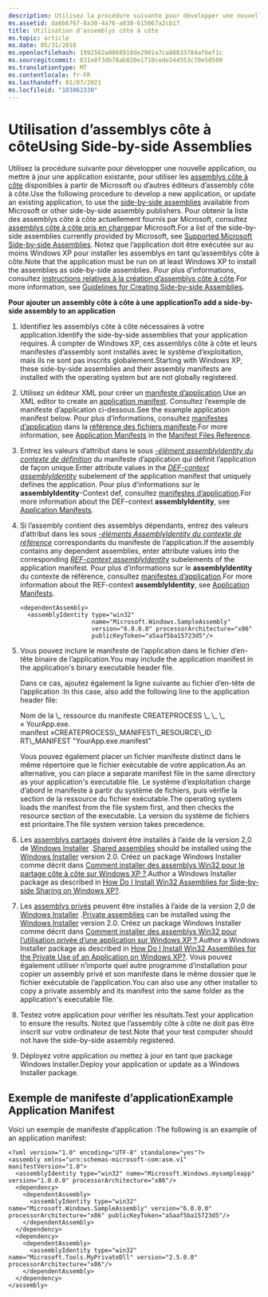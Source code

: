 ```yaml
---
description: Utilisez la procédure suivante pour développer une nouvelle application, ou mettre à jour une application existante, pour utiliser les assemblys côte à côte disponibles à partir de Microsoft ou d’autres éditeurs d’assembly côte à côte.
ms.assetid: da6b6767-8a30-4a76-a030-615067a2cb17
title: Utilisation d’assemblys côte à côte
ms.topic: article
ms.date: 05/31/2018
ms.openlocfilehash: 1992562a0868918de2901a7ca88033784af6ef1c
ms.sourcegitcommit: 831e8f3db78ab820e1710cede244553c70e50500
ms.translationtype: MT
ms.contentlocale: fr-FR
ms.lasthandoff: 01/07/2021
ms.locfileid: "103862330"
---
```

# <a name="using-side-by-side-assemblies"></a><span data-ttu-id="a5c84-103">Utilisation d’assemblys côte à côte</span><span class="sxs-lookup"><span data-stu-id="a5c84-103">Using Side-by-side Assemblies</span></span>

<span data-ttu-id="a5c84-104">Utilisez la procédure suivante pour développer une nouvelle application, ou mettre à jour une application existante, pour utiliser les [assemblys côte à côte](about-side-by-side-assemblies-.md) disponibles à partir de Microsoft ou d’autres éditeurs d’assembly côte à côte.</span><span class="sxs-lookup"><span data-stu-id="a5c84-104">Use the following procedure to develop a new application, or update an existing application, to use the [side-by-side assemblies](about-side-by-side-assemblies-.md) available from Microsoft or other side-by-side assembly publishers.</span></span> <span data-ttu-id="a5c84-105">Pour obtenir la liste des assemblys côte à côte actuellement fournis par Microsoft, consultez [assemblys côte à côte pris en charge](supported-microsoft-side-by-side-assemblies.md)par Microsoft.</span><span class="sxs-lookup"><span data-stu-id="a5c84-105">For a list of the side-by-side assemblies currently provided by Microsoft, see [Supported Microsoft Side-by-side Assemblies](supported-microsoft-side-by-side-assemblies.md).</span></span> <span data-ttu-id="a5c84-106">Notez que l’application doit être exécutée sur au moins Windows XP pour installer les assemblys en tant qu’assemblys côte à côte.</span><span class="sxs-lookup"><span data-stu-id="a5c84-106">Note that the application must be run on at least Windows XP to install the assemblies as side-by-side assemblies.</span></span> <span data-ttu-id="a5c84-107">Pour plus d’informations, consultez [instructions relatives à la création d’assemblys côte à côte](guidelines-for-creating-side-by-side-assemblies.md).</span><span class="sxs-lookup"><span data-stu-id="a5c84-107">For more information, see [Guidelines for Creating Side-by-side Assemblies](guidelines-for-creating-side-by-side-assemblies.md).</span></span>

<span data-ttu-id="a5c84-108">**Pour ajouter un assembly côte à côte à une application**</span><span class="sxs-lookup"><span data-stu-id="a5c84-108">**To add a side-by-side assembly to an application**</span></span>

1.  <span data-ttu-id="a5c84-109">Identifiez les assemblys côte à côte nécessaires à votre application.</span><span class="sxs-lookup"><span data-stu-id="a5c84-109">Identify the side-by-side assemblies that your application requires.</span></span> <span data-ttu-id="a5c84-110">À compter de Windows XP, ces assemblys côte à côte et leurs manifestes d’assembly sont installés avec le système d’exploitation, mais ils ne sont pas inscrits globalement.</span><span class="sxs-lookup"><span data-stu-id="a5c84-110">Starting with Windows XP, these side-by-side assemblies and their assembly manifests are installed with the operating system but are not globally registered.</span></span>
2.  <span data-ttu-id="a5c84-111">Utilisez un éditeur XML pour créer un [manifeste d’application](application-manifests.md).</span><span class="sxs-lookup"><span data-stu-id="a5c84-111">Use an XML editor to create an [application manifest](application-manifests.md).</span></span> <span data-ttu-id="a5c84-112">Consultez l’exemple de manifeste d’application ci-dessous.</span><span class="sxs-lookup"><span data-stu-id="a5c84-112">See the example application manifest below.</span></span> <span data-ttu-id="a5c84-113">Pour plus d’informations, consultez [manifestes d’application](application-manifests.md) dans la [référence des fichiers manifeste](manifest-files-reference.md).</span><span class="sxs-lookup"><span data-stu-id="a5c84-113">For more information, see [Application Manifests](application-manifests.md) in the [Manifest Files Reference](manifest-files-reference.md).</span></span>
3.  <span data-ttu-id="a5c84-114">Entrez les valeurs d’attribut dans le sous [*-élément assemblyIdentity du contexte de définition*](d-sbscs-gly.md) du manifeste d’application qui définit l’application de façon unique.</span><span class="sxs-lookup"><span data-stu-id="a5c84-114">Enter attribute values in the [*DEF-context assemblyIdentity*](d-sbscs-gly.md) subelement of the application manifest that uniquely defines the application.</span></span> <span data-ttu-id="a5c84-115">Pour plus d’informations sur le **assemblyIdentity**-Context def, consultez [manifestes d’application](application-manifests.md).</span><span class="sxs-lookup"><span data-stu-id="a5c84-115">For more information about the DEF-context **assemblyIdentity**, see [Application Manifests](application-manifests.md).</span></span>
4.  <span data-ttu-id="a5c84-116">Si l’assembly contient des assemblys dépendants, entrez des valeurs d’attribut dans les sous [*-éléments AssemblyIdentity du contexte de référence*](r-sbscs-gly.md) correspondants du manifeste de l’application.</span><span class="sxs-lookup"><span data-stu-id="a5c84-116">If the assembly contains any dependent assemblies, enter attribute values into the corresponding [*REF-context assemblyIdentity*](r-sbscs-gly.md) subelements of the application manifest.</span></span> <span data-ttu-id="a5c84-117">Pour plus d’informations sur le **assemblyIdentity** du contexte de référence, consultez [manifestes d’application](application-manifests.md).</span><span class="sxs-lookup"><span data-stu-id="a5c84-117">For more information about the REF-context **assemblyIdentity**, see [Application Manifests](application-manifests.md).</span></span>

    ``` syntax
    <dependentAssembly>
      <assemblyIdentity type="win32"
                        name="Microsoft.Windows.SampleAssembly"
                        version="6.0.0.0" processorArchitecture="x86"
                        publicKeyToken="a5aaf5ba15723d5"/>
    ```

5.  <span data-ttu-id="a5c84-118">Vous pouvez inclure le manifeste de l’application dans le fichier d’en-tête binaire de l’application.</span><span class="sxs-lookup"><span data-stu-id="a5c84-118">You may include the application manifest in the application's binary executable header file.</span></span>

    <span data-ttu-id="a5c84-119">Dans ce cas, ajoutez également la ligne suivante au fichier d’en-tête de l’application :</span><span class="sxs-lookup"><span data-stu-id="a5c84-119">In this case, also add the following line to the application header file:</span></span>

    <dl> <span data-ttu-id="a5c84-120">Nom de la \_ ressource du manifeste CREATEPROCESS \_ \_ \_ « YourApp.exe. manifest »</span><span class="sxs-lookup"><span data-stu-id="a5c84-120">CREATEPROCESS\_MANIFEST\_RESOURCE\_ID RT\_MANIFEST "YourApp.exe.manifest"</span></span>  
    </dl>

    <span data-ttu-id="a5c84-121">Vous pouvez également placer un fichier manifeste distinct dans le même répertoire que le fichier exécutable de votre application.</span><span class="sxs-lookup"><span data-stu-id="a5c84-121">As an alternative, you can place a separate manifest file in the same directory as your application's executable file.</span></span> <span data-ttu-id="a5c84-122">Le système d’exploitation charge d’abord le manifeste à partir du système de fichiers, puis vérifie la section de la ressource du fichier exécutable.</span><span class="sxs-lookup"><span data-stu-id="a5c84-122">The operating system loads the manifest from the file system first, and then checks the resource section of the executable.</span></span> <span data-ttu-id="a5c84-123">La version du système de fichiers est prioritaire.</span><span class="sxs-lookup"><span data-stu-id="a5c84-123">The file system version takes precedence.</span></span>

6.  <span data-ttu-id="a5c84-124">Les [assemblys partagés](/windows/desktop/Msi/shared-assemblies) doivent être installés à l’aide de la version 2,0 de [Windows Installer](../msi/windows-installer-portal.md) .</span><span class="sxs-lookup"><span data-stu-id="a5c84-124">[Shared assemblies](/windows/desktop/Msi/shared-assemblies) should be installed using the [Windows Installer](../msi/windows-installer-portal.md) version 2.0.</span></span> <span data-ttu-id="a5c84-125">Créez un package Windows Installer comme décrit dans [Comment installer des assemblys Win32 pour le partage côte à côte sur Windows XP ?](../msi/installing-win32-assemblies-for-side-by-side-sharing-on-windows-xp.md).</span><span class="sxs-lookup"><span data-stu-id="a5c84-125">Author a Windows Installer package as described in [How Do I Install Win32 Assemblies for Side-by-side Sharing on Windows XP?](../msi/installing-win32-assemblies-for-side-by-side-sharing-on-windows-xp.md).</span></span>
7.  <span data-ttu-id="a5c84-126">Les [assemblys privés](/windows/desktop/Msi/private-assemblies) peuvent être installés à l’aide de la version 2,0 de [Windows Installer](../msi/windows-installer-portal.md) .</span><span class="sxs-lookup"><span data-stu-id="a5c84-126">[Private assemblies](/windows/desktop/Msi/private-assemblies) can be installed using the [Windows Installer](../msi/windows-installer-portal.md) version 2.0.</span></span> <span data-ttu-id="a5c84-127">Créez un package Windows Installer comme décrit dans [Comment installer des assemblys Win32 pour l’utilisation privée d’une application sur Windows XP ?](../msi/installing-win32-assemblies-for-the-private-use-of-an-application-on-windows-xp.md).</span><span class="sxs-lookup"><span data-stu-id="a5c84-127">Author a Windows Installer package as described in [How Do I Install Win32 Assemblies for the Private Use of an Application on Windows XP?](../msi/installing-win32-assemblies-for-the-private-use-of-an-application-on-windows-xp.md).</span></span> <span data-ttu-id="a5c84-128">Vous pouvez également utiliser n’importe quel autre programme d’installation pour copier un assembly privé et son manifeste dans le même dossier que le fichier exécutable de l’application.</span><span class="sxs-lookup"><span data-stu-id="a5c84-128">You can also use any other installer to copy a private assembly and its manifest into the same folder as the application's executable file.</span></span>
8.  <span data-ttu-id="a5c84-129">Testez votre application pour vérifier les résultats.</span><span class="sxs-lookup"><span data-stu-id="a5c84-129">Test your application to ensure the results.</span></span> <span data-ttu-id="a5c84-130">Notez que l’assembly côte à côte ne doit pas être inscrit sur votre ordinateur de test.</span><span class="sxs-lookup"><span data-stu-id="a5c84-130">Note that your test computer should not have the side-by-side assembly registered.</span></span>
9.  <span data-ttu-id="a5c84-131">Déployez votre application ou mettez à jour en tant que package Windows Installer.</span><span class="sxs-lookup"><span data-stu-id="a5c84-131">Deploy your application or update as a Windows Installer package.</span></span>

## <a name="example-application-manifest"></a><span data-ttu-id="a5c84-132">Exemple de manifeste d’application</span><span class="sxs-lookup"><span data-stu-id="a5c84-132">Example Application Manifest</span></span>

<span data-ttu-id="a5c84-133">Voici un exemple de manifeste d’application :</span><span class="sxs-lookup"><span data-stu-id="a5c84-133">The following is an example of an application manifest:</span></span>

``` syntax
<?xml version="1.0" encoding="UTF-8" standalone="yes"?>
<assembly xmlns="urn:schemas-microsoft-com:asm.v1" manifestVersion="1.0">
  <assemblyIdentity type="win32" name="Microsoft.Windows.mysampleapp" version="1.0.0.0" processorArchitecture="x86"/>
  <dependency>
    <dependentAssembly>
      <assemblyIdentity type="win32" name="Microsoft.Windows.SampleAssembly" version="6.0.0.0" processorArchitecture="x86" publicKeyToken="a5aaf5ba15723d5"/>
    </dependentAssembly>
  </dependency>
  <dependency>
    <dependentAssembly>
      <assemblyIdentity type="win32" name="Microsoft.Tools.MyPrivateDll" version="2.5.0.0" processorArchitecture="x86"/>
    </dependentAssembly>
  </dependency>
</assembly>
```

 

 
